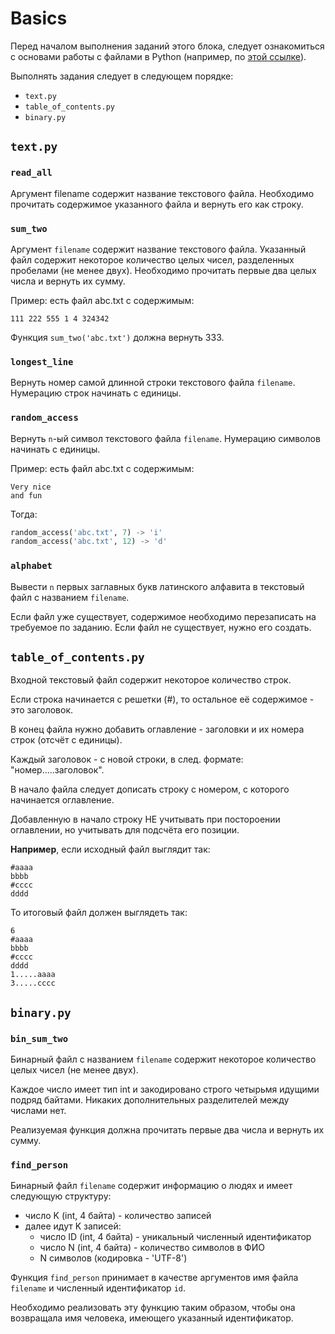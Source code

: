 # Basics

Перед началом выполнения заданий этого блока,
следует ознакомиться с основами работы с файлами в Python
(например, по [этой ссылке](https://tproger.ru/articles/files-in-python/)).

Выполнять задания следует в следующем порядке:
- `text.py`
- `table_of_contents.py`
- `binary.py`

## `text.py`

### `read_all`
Аргумент filename содержит название текстового файла.
Необходимо прочитать содержимое указанного файла и вернуть его как строку.

### `sum_two`
Аргумент `filename` содержит название текстового файла.
Указанный файл содержит некоторое количество целых чисел, разделенных пробелами (не менее двух).
Необходимо прочитать первые два целых числа и вернуть их сумму.

Пример: есть файл abc.txt с содержимым:
```
111 222 555 1 4 324342
```
Функция `sum_two('abc.txt')` должна вернуть 333.

### `longest_line`
Вернуть номер самой длинной строки текстового файла `filename`.
Нумерацию строк начинать с единицы.

### `random_access`
Вернуть `n`-ый символ текстового файла `filename`.
Нумерацию символов начинать с единицы.

Пример: есть файл abc.txt с содержимым:
```
Very nice
and fun
```

Тогда:
```python
random_access('abc.txt', 7) -> 'i'
random_access('abc.txt', 12) -> 'd'
```

### `alphabet`
Вывести `n` первых заглавных букв латинского алфавита в текстовый файл с названием `filename`.

Если файл уже существует, содержимое необходимо перезаписать на требуемое по заданию.
Если файл не существует, нужно его создать.

## `table_of_contents.py`
Входной текстовый файл содержит некоторое количество строк.

Если строка начинается с решетки (#), то остальное её содержимое - это заголовок.

В конец файла нужно добавить оглавление - заголовки и их номера строк (отсчёт с единицы).

Каждый заголовок - с новой строки, в след. формате: "номер.....заголовок".

В начало файла следует дописать строку с номером, с которого начинается оглавление.

Добавленную в начало строку НЕ учитывать при постороении оглавлении, но учитывать для подсчёта его позиции.

**Например**, если исходный файл выглядит так:
```
#aaaa
bbbb
#cccc
dddd
```

То итоговый файл должен выглядеть так:
```
6
#aaaa
bbbb
#cccc
dddd
1.....aaaa
3.....cccc
```

## `binary.py`

### `bin_sum_two`
Бинарный файл с названием `filename` содержит некоторое количество целых чисел (не менее двух).

Каждое число имеет тип int и закодировано строго четырьмя идущими подряд байтами.
Никаких дополнительных разделителей между числами нет.

Реализуемая функция должна прочитать первые два числа и вернуть их сумму.

### `find_person`
Бинарный файл `filename` содержит информацию о людях и имеет следующую структуру:

- число K (int, 4 байта) - количество записей
- далее идут K записей:
  - число ID (int, 4 байта) - уникальный численный идентификатор
  - число N (int, 4 байта) - количество символов в ФИО
  - N символов (кодировка - 'UTF-8')

Функция `find_person` принимает в качестве аргументов имя файла `filename` и численный идентификатор `id`.

Необходимо реализовать эту функцию таким образом, чтобы она возвращала имя человека, имеющего указанный идентификатор.
